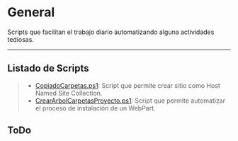 # General


Scripts que facilitan el trabajo diario automatizando alguna actividades tediosas.

----------


## Listado de Scripts

> - [CopiadoCarpetas.ps1][LinkCopiadoCarpetas]: Script que permite crear sitio como Host Named Site Collection.
> - [CrearArbolCarpetasProyecto.ps1][LinkCrearArbolCarpetasProyecto]: Script que permite automatizar el proceso de instalación de un WebPart.


## ToDo

[LinkCopiadoCarpetas]: https://github.com/JuanEstebanYC/PowerShellScripts/blob/master/GENERAL/CopiadoCarpetas.ps1
[LinkCrearArbolCarpetasProyecto]: https://github.com/JuanEstebanYC/PowerShellScripts/blob/master/GENERAL/CrearArbolCarpetasProyecto.ps1
